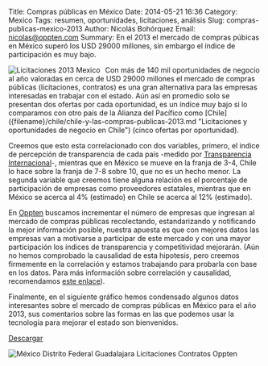 Title: Compras públicas en México
Date: 2014-05-21 16:36
Category: Mexico
Tags: resumen, oportunidades, licitaciones, análisis
Slug: compras-publicas-mexico-2013
Author: Nicolás Bohórquez
Email:  nicolas@oppten.com
Summary: En el 2013 el mercado de compras púbicas en México superó los USD 29000 millones, sin embargo el índice de participación es muy bajo.

<img src="/images/mexico/Mexico2013_thumbnail.png" alt="Licitaciones 2013 Mexico" align="left" style="margin-right:10px;"/>
Con más de 140 mil oportunidades de negocio al año valoradas en cerca de USD 29000 millones el mercado de compras públicas (licitaciones, contratos) es una gran alternativa para las empresas interesadas en trabajar con el estado. Aún así en promedio solo se presentan dos ofertas por cada oportunidad, es un índice muy bajo si lo comparamos con otro país de la Alianza del Pacífico como [Chile]({filename}/chile/chile-y-las-compras-publicas-2013.md "Licitaciones y oportunidades de negocio en Chile") (cinco ofertas por oportunidad).

Creemos que esto esta correlacionado con dos variables, primero, el indice de percepción de transparencia de cada país -medido por [Transparencia Internacional](http://www.transparency.org/cpi2013 "Índice de percepción de transparencia")-, mientras que en México se mueve en la franja de 3-4, Chile lo hace sobre la franja de 7-8 sobre 10, que no es un hecho menor. La segunda variable que creemos tiene alguna relación es el porcentaje de participación de empresas como proveedores estatales, mientras que en México se acerca al 4% (estimado) en Chile se acerca al 12% (estimado).

En [Oppten](http://www.oppten.mx/?utm_source=blog&utm_medium=socialmedia&utm_term=mx-content&utm_campaign=mex "Oppten, oportunidades de negocio, licitaciones, contratos") buscamos incrementar el número de empresas que ingresan al mercado de compras públicas recolectando, estandarizando y notificando la mejor información posible, nuestra apuesta es que con mejores datos las empresas van a motivarse a participar de este mercado y con una mayor participación los índices de transparencia y competitividad mejorarán. (Aún no hemos comprobado la causalidad de esta hipotesis, pero creemos firmemente en la correlación y estamos trabajando para probarla con base en los datos. Para más información sobre correlación y causalidad, recomendamos [este enlace](http://naukas.com/2012/08/01/correlacion-no-implica-causalidad/)).

Finalmente, en el siguiente gráfico hemos condensado algunos datos interesantes sobre el mercado de compras públicas en México para el año 2013, sus comentarios sobre las formas en las que podemos usar la tecnología para mejorar el estado son bienvenidos.

[Descargar]({filename}/pdfs/Mexico2013.pdf)

![México Distrito Federal Guadalajara Licitaciones Contratos Oppten]({filename}/images/mexico/Mexico2013.svg)
